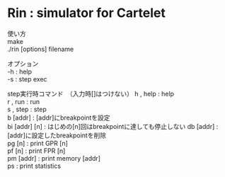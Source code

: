Rin : simulator for Cartelet
=========

使い方  
make  
./rin [options] filename  

オプション  
-h : help  
-s : step exec  

step実行時コマンド　（入力時[]はつけない）
h , help : help  
r , run : run  
s , step : step  
b [addr] : [addr]にbreakpointを設定  
bi [addr] [n] : はじめの[n]回はbreakpointに達しても停止しない
db [addr] : [addr]に設定したbreakpointを削除  
pg [n] : print GPR [n]  
pf [n] : print FPR [n]  
pm [addr] : print memory [addr]  
ps : print statistics  